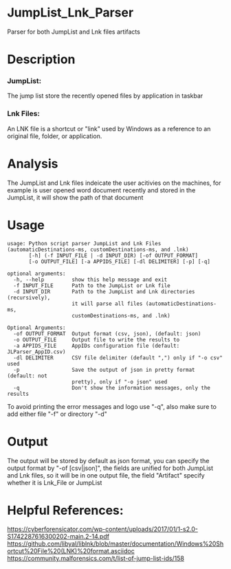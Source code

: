 # JumpList_Lnk_Parser
Parser for both JumpList and Lnk files artifacts


# Description
### JumpList: 
The jump list store the recently opened files by application in taskbar
### Lnk Files:
An LNK file is a shortcut or "link" used by Windows as a reference to an original file, folder, or application.

# Analysis
The JumpList and Lnk files indeicate the user acitivies on the machines, for example is user opened word document recently and stored in the JumpList, it will show the path of that document

# Usage
```
usage: Python script parser JumpList and Lnk Files (automaticDestinations-ms, customDestinations-ms, and .lnk)
       [-h] (-f INPUT_FILE | -d INPUT_DIR) [-of OUTPUT_FORMAT]
       [-o OUTPUT_FILE] [-a APPIDS_FILE] [-dl DELIMITER] [-p] [-q]

optional arguments:
  -h, --help         show this help message and exit
  -f INPUT_FILE      Path to the JumpList or Lnk file
  -d INPUT_DIR       Path to the JumpList and Lnk directories (recursively),
                     it will parse all files (automaticDestinations-ms,
                     customDestinations-ms, and .lnk)

Optional Arguments:
  -of OUTPUT_FORMAT  Output format (csv, json), (default: json)
  -o OUTPUT_FILE     Output file to write the results to
  -a APPIDS_FILE     AppIDs configuration file (default: JLParser_AppID.csv)
  -dl DELIMITER      CSV file delimiter (default ",") only if "-o csv" used
  -p                 Save the output of json in pretty format (default: not
                     pretty), only if "-o json" used
  -q                 Don't show the information messages, only the results
```

To avoid printing the error messages and logo use "-q", also make sure to add either file "-f" or directory "-d"


# Output
The output will be stored by default as json format, you can specify the output format by "-of \[csv|json\]", the fields are unified for both JumpList and Lnk files, so it will be in one output file, the field "Artifact" specify whether it is Lnk_File or JumpList

# Helpful References: 
https://cyberforensicator.com/wp-content/uploads/2017/01/1-s2.0-S1742287616300202-main.2-14.pdf
https://github.com/libyal/liblnk/blob/master/documentation/Windows%20Shortcut%20File%20(LNK)%20format.asciidoc
https://community.malforensics.com/t/list-of-jump-list-ids/158
